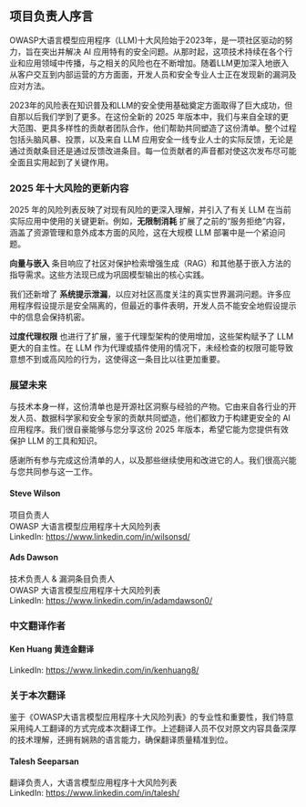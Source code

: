 ## 项目负责人序言

OWASP大语言模型应用程序（LLM)十大风险始于2023年，是一项社区驱动的努力，旨在突出并解决 AI 应用特有的安全问题。从那时起，这项技术持续在各个行业和应用领域中传播，与之相关的风险也在不断增加。随着LLM更加深入地嵌入从客户交互到内部运营的方方面面，开发人员和安全专业人士正在发现新的漏洞及应对方法。

2023年的风险表在知识普及和LLM的安全使用基础奠定方面取得了巨大成功，但自那以后我们学到了更多。在这份全新的 2025 年版本中，我们与来自全球的更大范围、更具多样性的贡献者团队合作，他们帮助共同塑造了这份清单。整个过程包括头脑风暴、投票，以及来自 LLM 应用安全一线专业人士的实际反馈，无论是通过贡献条目还是通过反馈改进条目。每一位贡献者的声音都对使这次发布尽可能全面且实用起到了关键作用。

### 2025 年十大风险的更新内容

2025 年的风险列表反映了对现有风险的更深入理解，并引入了有关 LLM 在当前实际应用中使用的关键更新。例如，**无限制消耗** 扩展了之前的“服务拒绝”内容，涵盖了资源管理和意外成本方面的风险，这在大规模 LLM 部署中是一个紧迫问题。

**向量与嵌入** 条目响应了社区对保护检索增强生成（RAG）和其他基于嵌入方法的指导需求。这些方法现已成为巩固模型输出的核心实践。

我们还新增了 **系统提示泄漏**，以应对社区高度关注的真实世界漏洞问题。许多应用程序假设提示是安全隔离的，但最近的事件表明，开发人员不能安全地假设提示中的信息会保持机密。

**过度代理权限** 也进行了扩展，鉴于代理型架构的使用增加，这些架构赋予了 LLM 更大的自主性。在 LLM 作为代理或插件使用的情况下，未经检查的权限可能导致意想不到或高风险的行为，这使得这一条目比以往更加重要。

### 展望未来

与技术本身一样，这份清单也是开源社区洞察与经验的产物。它由来自各行业的开发人员、数据科学家和安全专家的贡献共同塑造，他们都致力于构建更安全的 AI 应用程序。我们很自豪能够与您分享这份 2025 年版本，希望它能为您提供有效保护 LLM 的工具和知识。

感谢所有参与完成这份清单的人，以及那些继续使用和改进它的人。我们很高兴能与您共同参与这一工作。

#### Steve Wilson  
项目负责人  
OWASP 大语言模型应用程序十大风险列表  
LinkedIn: https://www.linkedin.com/in/wilsonsd/

#### Ads Dawson  
技术负责人 & 漏洞条目负责人  
OWASP 大语言模型应用程序十大风险列表  
LinkedIn: https://www.linkedin.com/in/adamdawson0/

### 中文翻译作者
#### Ken Huang 黄连金翻译
LinkedIn: https://www.linkedin.com/in/kenhuang8/

### 关于本次翻译
鉴于《OWASP大语言模型应用程序十大风险列表》的专业性和重要性，我们特意采用纯人工翻译的方式完成本次翻译工作。上述翻译人员不仅对原文内容具备深厚的技术理解，还拥有娴熟的语言能力，确保翻译质量精准到位。  

#### Talesh Seeparsan  
翻译负责人，大语言模型应用程序十大风险列表   
LinkedIn: https://www.linkedin.com/in/talesh/

